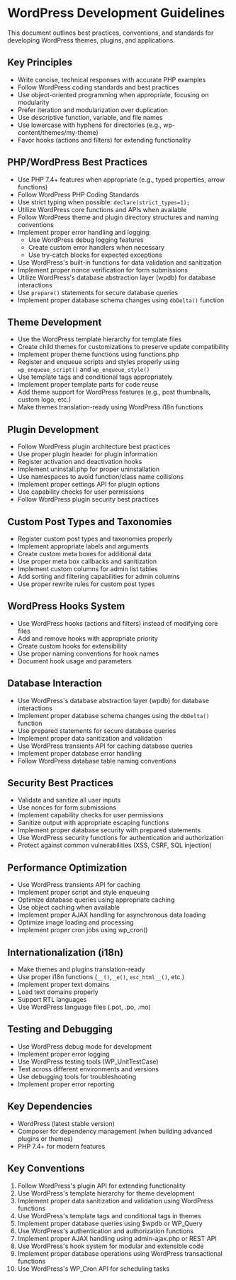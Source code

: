 # WordPress Development Guidelines

This document outlines best practices, conventions, and standards for developing WordPress themes, plugins, and applications.

## Key Principles

- Write concise, technical responses with accurate PHP examples
- Follow WordPress coding standards and best practices
- Use object-oriented programming when appropriate, focusing on modularity
- Prefer iteration and modularization over duplication
- Use descriptive function, variable, and file names
- Use lowercase with hyphens for directories (e.g., wp-content/themes/my-theme)
- Favor hooks (actions and filters) for extending functionality

## PHP/WordPress Best Practices

- Use PHP 7.4+ features when appropriate (e.g., typed properties, arrow functions)
- Follow WordPress PHP Coding Standards
- Use strict typing when possible: `declare(strict_types=1);`
- Utilize WordPress core functions and APIs when available
- Follow WordPress theme and plugin directory structures and naming conventions
- Implement proper error handling and logging:
  - Use WordPress debug logging features
  - Create custom error handlers when necessary
  - Use try-catch blocks for expected exceptions
- Use WordPress's built-in functions for data validation and sanitization
- Implement proper nonce verification for form submissions
- Utilize WordPress's database abstraction layer (wpdb) for database interactions
- Use `prepare()` statements for secure database queries
- Implement proper database schema changes using `dbDelta()` function

## Theme Development

- Use the WordPress template hierarchy for template files
- Create child themes for customizations to preserve update compatibility
- Implement proper theme functions using functions.php
- Register and enqueue scripts and styles properly using `wp_enqueue_script()` and `wp_enqueue_style()`
- Use template tags and conditional tags appropriately
- Implement proper template parts for code reuse
- Add theme support for WordPress features (e.g., post thumbnails, custom logo, etc.)
- Make themes translation-ready using WordPress i18n functions

## Plugin Development

- Follow WordPress plugin architecture best practices
- Use proper plugin header for plugin information
- Register activation and deactivation hooks
- Implement uninstall.php for proper uninstallation
- Use namespaces to avoid function/class name collisions
- Implement proper settings API for plugin options
- Use capability checks for user permissions
- Follow WordPress plugin security best practices

## Custom Post Types and Taxonomies

- Register custom post types and taxonomies properly
- Implement appropriate labels and arguments
- Create custom meta boxes for additional data
- Use proper meta box callbacks and sanitization
- Implement custom columns for admin list tables
- Add sorting and filtering capabilities for admin columns
- Use proper rewrite rules for custom post types

## WordPress Hooks System

- Use WordPress hooks (actions and filters) instead of modifying core files
- Add and remove hooks with appropriate priority
- Create custom hooks for extensibility
- Use proper naming conventions for hook names
- Document hook usage and parameters

## Database Interaction

- Use WordPress's database abstraction layer (wpdb) for database interactions
- Implement proper database schema changes using the `dbDelta()` function
- Use prepared statements for secure database queries
- Implement proper data sanitization and validation
- Use WordPress transients API for caching database queries
- Implement proper database error handling
- Follow WordPress database table naming conventions

## Security Best Practices

- Validate and sanitize all user inputs
- Use nonces for form submissions
- Implement capability checks for user permissions
- Sanitize output with appropriate escaping functions
- Implement proper database security with prepared statements
- Use WordPress security functions for authentication and authorization
- Protect against common vulnerabilities (XSS, CSRF, SQL injection)

## Performance Optimization

- Use WordPress transients API for caching
- Implement proper script and style enqueuing
- Optimize database queries using appropriate caching
- Use object caching when available
- Implement proper AJAX handling for asynchronous data loading
- Optimize image loading and processing
- Implement proper cron jobs using wp_cron()

## Internationalization (i18n)

- Make themes and plugins translation-ready
- Use proper i18n functions (`__()`, `_e()`, `esc_html__()`, etc.)
- Implement proper text domains
- Load text domains properly
- Support RTL languages
- Use WordPress language files (.pot, .po, .mo)

## Testing and Debugging

- Use WordPress debug mode for development
- Implement proper error logging
- Use WordPress testing tools (WP_UnitTestCase)
- Test across different environments and versions
- Use debugging tools for troubleshooting
- Implement proper error reporting

## Key Dependencies

- WordPress (latest stable version)
- Composer for dependency management (when building advanced plugins or themes)
- PHP 7.4+ for modern features

## Key Conventions

1. Follow WordPress's plugin API for extending functionality
2. Use WordPress's template hierarchy for theme development
3. Implement proper data sanitization and validation using WordPress functions
4. Use WordPress's template tags and conditional tags in themes
5. Implement proper database queries using $wpdb or WP_Query
6. Use WordPress's authentication and authorization functions
7. Implement proper AJAX handling using admin-ajax.php or REST API
8. Use WordPress's hook system for modular and extensible code
9. Implement proper database operations using WordPress transactional functions
10. Use WordPress's WP_Cron API for scheduling tasks 